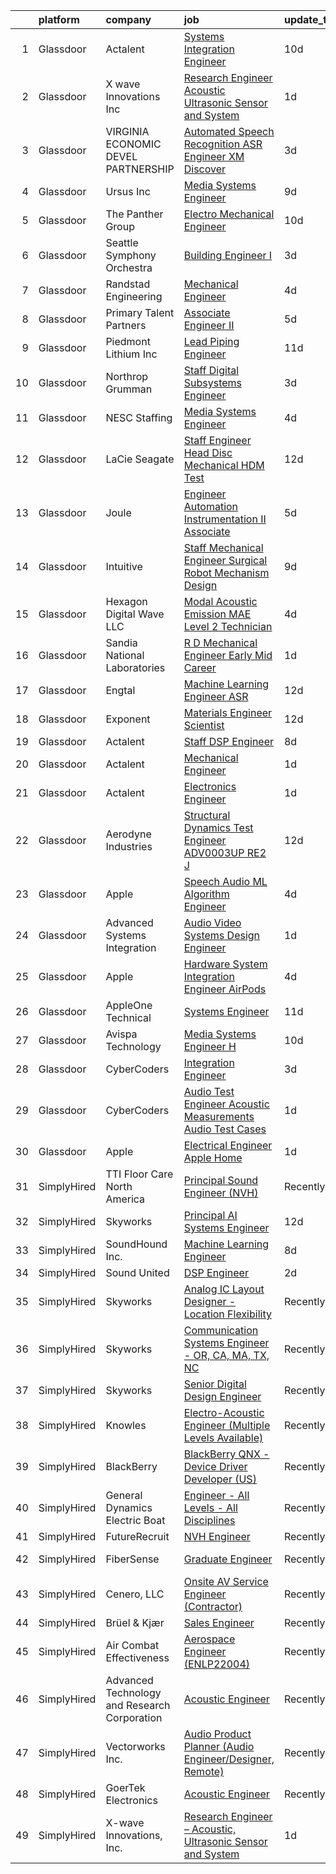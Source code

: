 

|    | platform    | company                                      | job                                                                                                                                                                                                                                                                                                                                                                                                                                                                                                                                                                                                                                                                                                                                                                                                                                                                                                                                                                                                                                                                                                                                                                                                                                                                                                                                                                                                                                  | update_time   | location            |
|---:|:------------|:---------------------------------------------|:-------------------------------------------------------------------------------------------------------------------------------------------------------------------------------------------------------------------------------------------------------------------------------------------------------------------------------------------------------------------------------------------------------------------------------------------------------------------------------------------------------------------------------------------------------------------------------------------------------------------------------------------------------------------------------------------------------------------------------------------------------------------------------------------------------------------------------------------------------------------------------------------------------------------------------------------------------------------------------------------------------------------------------------------------------------------------------------------------------------------------------------------------------------------------------------------------------------------------------------------------------------------------------------------------------------------------------------------------------------------------------------------------------------------------------------|:--------------|:--------------------|
|  1 | Glassdoor   | Actalent                                     | [Systems Integration Engineer](https://www.glassdoor.com/partner/jobListing.htm?pos=127&ao=1110586&s=58&guid=000001822eff08d590ea769204653624&src=GD_JOB_AD&t=SR&vt=w&ea=1&cs=1_19d5d04b&cb=1658645842554&jobListingId=1008003610146&cpc=8795CF9063CD573D&jrtk=3-0-1g8nfu27ri7nj801-1g8nfu28ajijf800-6dc5c054b9953c6f--6NYlbfkN0ChYVx_I3yfZ_JDY3EFoivtqvi_stwnZ_kRt8Dowt_l_d1ydueao4NE-oUleRJ4yhiedu_-KVXKDp2PWDLjpBHDcofh-5UyS4DerdbmNkdCzfTQtNmta387aN2nwsyJGutWAAtpW4VLAXlvZ14fWBMRLVrUolEwt8fU4fDSvG4mmWf93Pf0VZMkIZkV-HGTZaEIoicdhjwYN3McZ69oekyPfopNZMAO3_7LBHjPblujjJVEFByb48ul50sj6ez7cX556AaT6XHXM5WmliPBcQdAAQk64uQnvoPyVP8SupLW6sRDeugFFPYZlCcqTSZt5neN6J2hKj1wq0mjr0ozTvbgdfVAq54AS2Xi7sGG8z1V6tVSisQOepr6xpyKRXwRQs84QTNBSzOT_pOMREKyrCo_SKIJr6qca94-vXG2Wb6wBHOZzK8EAw282dAH55Lzeza7VMMkKm7lwKUhu2x7RDWSn6KoVXcH5wMp7EzTOeiByYod9R9ff_x7lFiOfGr4OjeqkZBjXaQmqUzgw4lkrjJ0xWuEeshrjFIqsxa_2-Q_exYq_8TewAmpzxJ7XX4CA2vuMGSzQ-297dgh5o6bYGk-8bwKrzRBSjJD8zhlk-cO8vAZ6K9I3CDt-QMeBoGzemFfcNTSLF6lUu1vGckmQXN1GSdrDGLuuYziayb_4xhDMcPNJs_0DGMZyFnC4t-oX6uG5rek5hk77-O0o6M1ZUHojKV0R_RdM7Ra0ACVMuzfMPNEDGtgF8V5hh1L7Fyj2UzpK0cOHKQwva4CnZbn75063uOw916rK3ZUHnKMVpEXzvfnJ4QiDZg3aWg5gYAh9leodrQ8UqCMoOWrNQ7RW4jXzUWrYzKO6LwhbQrR0mNMxuIsPRDpeJiyM9Axu7zPpOJ7UgmSjG2DVFIvNNA-cLwhe7w0k20OwGN9x6WkYGoa1whZ9reb3hvDGF3fwnHdMllvlh8XwhgSV8eNcHuXf3520Jfb1u4wDpg%3D)                                                                | 10d           | De Leon Springs, FL |
|  2 | Glassdoor   | X wave Innovations  Inc                      | [Research Engineer   Acoustic  Ultrasonic Sensor and System](https://www.glassdoor.com/partner/jobListing.htm?pos=102&ao=1110586&s=58&guid=000001822eff08d590ea769204653624&src=GD_JOB_AD&t=SR&vt=w&ea=1&cs=1_555d883e&cb=1658645842549&jobListingId=1008023007042&cpc=6BF42D0955AE9A34&jrtk=3-0-1g8nfu27ri7nj801-1g8nfu28ajijf800-b068819ec5f1cad6--6NYlbfkN0BHIfC1zsKGIu0R3teaIu8liT7fbRNLaQeDQfcPJweUK9FtGyWMTNeDd1zEHevLDgmM9c9hqUONlpUtFbzT3ZiffslUtdCCpni17USCT42k68T0TmuBcqqW_ER1NZ_FGkun9mKgyGM3HFgbFvRNtkEy-PMpUdrKQ3ogIZinEeQF0987CSResEQ2Dnmf8J09L8YpZDYpYzoD6xOLCysrJLRzU_jcU5p2fPvyZHiI8QJZIVk_q4Ej__lBd0YvMJ9TyRAzQFfyuwOwMg8ELRsuQ47bgisUEvihm7wtfJ76H5JoeSlYdygGD4UF7okI_6X5R-w9DttFC5GGRAbsxW_ty5zkcE30L1KpnOyXJJ2A2jdi9qXKBNmBAda6giYGpRqZv2xWcq0tSj6YHIhyqH2qit5cAALsUUR9muCvgKD59Pjg_iCnuDBVS2pyPaRXky_cVoTSUSEqnklTdbRxl9qOOUTfsgvh05u1Mka4MZBaKM6lSuAF_sTUxH6kaOPYLHzu4Uk%3D)                                                                                                                                                                                                                                                                                                                                                                                                                                                                                                                                  | 1d            | Gaithersburg, MD    |
|  3 | Glassdoor   | VIRGINIA ECONOMIC DEVEL PARTNERSHIP          | [Automated Speech Recognition  ASR  Engineer   XM Discover](https://www.glassdoor.com/partner/jobListing.htm?pos=112&ao=1110586&s=58&guid=000001822eff08d590ea769204653624&src=GD_JOB_AD&t=SR&vt=w&cs=1_24468b6c&cb=1658645842551&jobListingId=1008017794785&cpc=C5F9C09AE97B3D2F&jrtk=3-0-1g8nfu27ri7nj801-1g8nfu28ajijf800-56258d62f9939446--6NYlbfkN0D0ff9e8Lfwlpl5zGbQmpn59AL71QmFd7VKOAnfyjZzp5sdngV8WPgYe0dov1m7Y2m6Aoxl7LtRgLad6FDl-hpCLulR7Gn4lJsUbWiWsb1TeDai-BMOSOxyu9m9dov5RrykHZR63CBGOdelto21wyZ6ej6kcNq_LUyGWLZq4iPhsBbCaT_IMVwkRNDKsMaza5aP5429Gs_HJYUZKZc6I0scG2yXceHXpCh3pRxKkjflS9oJqYKPRKcBY4OHSiqssEKpgrzTytoz28OILtrYycnkyB6YAuco8j-A2S2Qc1LREyZW3n2BsCr03Y7t7enwYWDngfeG9Q9-MmK76xjdh7qLIiXIoepAxdyjTB2wrjISlzyIFnO16xmY3IthvwZ1jqZrHkMS-gnRRgCVtR279RopEQi0Ho2k2oexmHFIQRKImfRr2wPNx03L62UUkm90rSK2Arlf5NiOGaAZdu12wT1qoMZhTRLEfSA%3D)                                                                                                                                                                                                                                                                                                                                                                                                                                                                                                                                                                        | 3d            | Reston, VA          |
|  4 | Glassdoor   | Ursus  Inc                                   | [Media Systems Engineer](https://www.glassdoor.com/partner/jobListing.htm?pos=111&ao=1110586&s=58&guid=000001822eff08d590ea769204653624&src=GD_JOB_AD&t=SR&vt=w&ea=1&cs=1_950d2ac6&cb=1658645842551&jobListingId=1008005399357&cpc=C63BD00756FD6F58&jrtk=3-0-1g8nfu27ri7nj801-1g8nfu28ajijf800-469d476bb688d871--6NYlbfkN0CT8vBT9H5mqECx2dfLV_FONLPDKpIRssxVwtj05Tmm4rA5I0VNOPdM1oYsK66ov5qK-W12bR39nuZdautxRzyQ-tGf7a9N_KMuh0rx3YgYPPY5iTDyRKJMbPf_7pbIvKAn50V0YNTgg89r0csQO1NGsAjxMMQGKMNR-W3G9CGqhLOp03UscYEcVuQ3dURH2dWW0Fu37qYkxgaoqQshM2G7t3T5MMRhQpiRUgd_d9SBcRXsrUb9NsXlvhUC9y4DoLCNi8J7oBgqiaGO398xM9mwFOZueDy4jYoIaXt7Y9eSkCQ3k11QKc-P-rmtsG5YnHHOHhSUnLb2sqpnTUDDvtRc-aMmDkPO6xyQsBVSWZRUZE-N4p5A9M--zLgmSLRLsOBfFeBYO8xkdeQfLxVFV6PioOQucK4e57CV2LR0Bx8c5ddQJmQEmzY0Bv3yUkx-RmLiaxwgD7-GHF7XMloycJ1QAdnkJ4YYa4iyhK25s_w7ZUthh0stnvlsh4Xnj1h7F2Ysbmr9Gzd-QJMMxiLkmX0X1WJBumzfohWlRcAZAUVdRtw1sgHQCl2LE6hl9wFpYrUp1R1zoyo9s5tOwvl-wlamtO3Mhf9Qb7wcLXncGCLewvuAlZgLj-wYYr3Xf6QDas9bHDrBcSdfrgf5XL_oQOzB7iPqRaR4nrlCVyjQ4uLY8XMF5Btb08943r4eaw5se2Fp5ZTJjzgxlBRohRDj-OTy-7C0Id80mrB2KpTy8KiWmtLcqxpb3s8gMUsufAX6dUlGxOyFiAxCXjMZh_hroPbAiHB6jiwFn9-eurXuv0MKCf1a9r1fGMaBELSnvR8Wu62zd-6Dcj_iFZzoIQKBSIEx4t-IICHPK96riBbSQtZm1xM_wAhRsr1TkYPjEmmLIcsFzVvPkjCuUyA9f4aanrlTzv_c7b_Gke1nhJenzsWOV7rCgKh7p0mmXsVSeCDWbd4T93ONOlqYFjIS5jcZcqTAU7MdbE3uEQa4pa8vLEc3D8r09CSXA_9txqr4VwKpUI8%3D)                                      | 9d            | San Francisco, CA   |
|  5 | Glassdoor   | The Panther Group                            | [Electro Mechanical Engineer](https://www.glassdoor.com/partner/jobListing.htm?pos=120&ao=1110586&s=58&guid=000001822eff08d590ea769204653624&src=GD_JOB_AD&t=SR&vt=w&ea=1&cs=1_056ab317&cb=1658645842553&jobListingId=1008002917089&cpc=32EE424DE2B657EB&jrtk=3-0-1g8nfu27ri7nj801-1g8nfu28ajijf800-a955d16cff31ffd3--6NYlbfkN0CNPMheye81CzYnvunZY7yovNfSZKsgaMjzK-BTgXufI2fDZqb14OtID8EITmQy8dMLAgwlopokQOIPrB0TEOySzrRRwcpUcOxzWFhLIy7r-JAL8rWW2b2ZkVhm7h48yTMjNtVJfPhNI8bZ4Rpc3CNl9aWPzctMvoKRdxztlERsHefcJTkGC2U83jEkIds4X9pP1HWXaFoo4EPMVLWuJ_4XO3yzR76wa4mijIlF3L1WK31x2ZlIBqJNvWYyD60rNqoRLRI5_bi0FIV00vGJcGiD5FS6Uf1ikxiWENJYOb5Dg011vMbu5C5nk7XH0V50HvLLu0ersycnkQ4SQRjnOng4RfYs9irhrz4cOg_895zflmXT13Cqt7hWyHi6GxnDFgFQMLvkyKo8VKWhh2m_MkVvapTJgKKfJn6zQ6gEFj9QKIns-zx7ZRQ6KZQqPgW5f3FxKVxW0Nbpndku_-02Zusa3iydgSTFr-UXGdALO8QwNPpSGZzxktY1a55Dp9SPUKyLcxypW-uzmYXge-RUdbWB)                                                                                                                                                                                                                                                                                                                                                                                                                                                                                                                                               | 10d           | Westford, MA        |
|  6 | Glassdoor   | Seattle Symphony Orchestra                   | [Building Engineer I](https://www.glassdoor.com/partner/jobListing.htm?pos=104&ao=1110586&s=58&guid=000001822eff08d590ea769204653624&src=GD_JOB_AD&t=SR&vt=w&ea=1&cs=1_e939dfb8&cb=1658645842550&jobListingId=1008017770166&cpc=87034903B3AB482B&jrtk=3-0-1g8nfu27ri7nj801-1g8nfu28ajijf800-dd9746400180b1f2--6NYlbfkN0AdHWfR3D8b8Eonp31kG4JxtsTQErMCr1mjBfTXxBp8Nbji8Loe1PwAk77ggdqCHAeAY-_LkGFiWz-EXb-gHgLP0rol6CnsYs_iSTwxLuVL5wpCHJzuAIcyyPKKPjVD8Cbd15OInHyhxkQXrUxc7nPaGV6a8Getz1GSPF_EVKTvl01rPre1QcpsypT5oLKobUxtgZzAtWsHyzjL1KqqITu9VXGsX_QG0puYLsFOfXNnWtq_X46meq-vsd-s2JyDR789OQOMNiyJ1vLWvzf_4g1UfVk2aLQ14zUJ1kWguqsAPAOvdGNbjD_1yJLfkh62wDMJGZKO0O9-W46ASj64OOIkfvkcuoQOBPZcAGUxmmuSrzyHKsI12ku5oMGs_kdBSqohmMutBDx7MX_EIY9hOjt0tbHAybtX45c3kyYXfR2boRwmNRaRgJOrXzs9eL4gvLd7LpFlAO_1FAmVvQFVc4Utl3WuQg-3Wld9WR0y8ZPxfRjDr6AFbwkI3B0i4UzuzJqpJ9SnhEc2hA%3D%3D)                                                                                                                                                                                                                                                                                                                                                                                                                                                                                                                                                           | 3d            | Seattle, WA         |
|  7 | Glassdoor   | Randstad Engineering                         | [Mechanical Engineer](https://www.glassdoor.com/partner/jobListing.htm?pos=119&ao=1110586&s=58&guid=000001822eff08d590ea769204653624&src=GD_JOB_AD&t=SR&vt=w&ea=1&cs=1_e5de638c&cb=1658645842553&jobListingId=1008014630480&cpc=F4EED0218A761C36&jrtk=3-0-1g8nfu27ri7nj801-1g8nfu28ajijf800-28b851bdf87c535b--6NYlbfkN0BDx217eft1lC7uqItkaModCFPNh_e0lnHdKkvEJecXwu4gIqA7CFTnvSYR8MShG5aIZm8JF8sUvns0SK3lM58sRqmSkfk2LUUNW-iATOsqFIyiYoslLpz_Dw_aMMBjU-Nq1aGWPz10gBB6JwlZB2rsJCPTPbP1Z76ZeWEnjTJ8hsRUyuBUnVEGatNzmgkywgqGWElm2yDT9he4xe1MY2WJYAxG3TqrgqynbPTchqOEA3NN5U9x4_gsjfHteXiWQ6npGJO-AE94uMu9sTRFwSTNVWRIXyTz3FeuMekVO9Nux1JbkC3zFYYIL-Owj-kT6lGBZNIA73goHN2zH5KGkiWaasJ_mh8p8vpoYOuVr8vvEwMO4MjugJjCPuYuKeLxqoNCXP8LcbMJrw-sC5rWd9lMc2jBKb-EoC7jkVrJPUei2XLeo0DkOjR3LKQa4jZe5sg2XzXcNQVeE99OqgRs2aDRPDFGvdtKIz0aYRatGdMalcfQUZwsUDNrjd4vQjoEfK4odi8HOXPZP_GSRtKoes7cRYjeKtByW4lyZdCWuYdsPSBJY2hMTu-55IqA0oSUHU74knvdIC1zuSSYxi_uwA8NLyMHOzG-HmlNDX6oDfbE_xP-mw7JtEpV0F4TYZ2uvxVGmEvrgtDuUw%3D%3D)                                                                                                                                                                                                                                                                                                                                                                                                                           | 4d            | Framingham, MA      |
|  8 | Glassdoor   | Primary Talent Partners                      | [Associate Engineer II](https://www.glassdoor.com/partner/jobListing.htm?pos=126&ao=1110586&s=58&guid=000001822eff08d590ea769204653624&src=GD_JOB_AD&t=SR&vt=w&ea=1&cs=1_98489224&cb=1658645842553&jobListingId=1008012087188&cpc=F41FEAB56D215062&jrtk=3-0-1g8nfu27ri7nj801-1g8nfu28ajijf800-4ac44d2be7949c67--6NYlbfkN0DOCvLQenlXS7fh3AEEtPwhntZQnPW7UfiJ0vyM-Z38ZvlXuLrJoooXVJlodcpC3T9MHX3eVkU3zL65yX_j7zKcrqz9k3WpAAP1vkxvLKbFC_5ujU_M48mWkD14kxCnmFjwzDSLDNtNpfh86PRGWVvoLIq64OipJhYwRcwHFx3rlvsV7PsH1qTMBa-k7pNDbzjpEFIBM_OV5uarn3pWVhH_YJh-XXCVvamPe4l6HINScIZKVFaLbIFWqM4P27nvBo3ZJcVLr3gDF-D9MGBxA13Ib462T_0O8FvFLieckEL9ciyni0qVJl0D0lxO4FZgJiGr0r8uasy31LOwNoy_LaisfCd72ONyIMxHSokBy9xatG5GfHLwmqkz-ZM247jEfB_yiGbDHVl_7TqIwJs1JEi-17LiWaL-EmcHt4TaQy9Ruz6pB2C3fG_cEbR3C9v77Ra0muADWlQIloli4VX3Hp6Ryo5UnUR3KWiUKyvSYWDFmm6fwKm08eV6Mtcgrhxtht6xiK7BfYf6DA%3D%3D)                                                                                                                                                                                                                                                                                                                                                                                                                                                                                                                                                         | 5d            | West Point, PA      |
|  9 | Glassdoor   | Piedmont Lithium  Inc                        | [Lead Piping Engineer](https://www.glassdoor.com/partner/jobListing.htm?pos=101&ao=1110586&s=58&guid=000001822eff08d590ea769204653624&src=GD_JOB_AD&t=SR&vt=w&ea=1&cs=1_3118784a&cb=1658645842549&jobListingId=1008001468800&cpc=9507B69CE123BFBE&jrtk=3-0-1g8nfu27ri7nj801-1g8nfu28ajijf800-a0b7ebbc51033dca--6NYlbfkN0D0ZqxdZg2TwcIemQ4yr89eGinLCR7bn2QHXosobzuZIJSor4ZPVBOT3B3LgUpy3_-szM6RX6oaQu1ulbbXGBBFeozfYDS9TiibrcR53XS2_UH5draXExadBLWQBRLxbUDaijUqsKygY5ElBfmdcKI60U20sdncDtfz24WXsyuqTUNsVizspID3-l2H5zGT8js9bm-Q-1aeLuOZHhpje1PTTFVdr5bSeK5avQIdhZR8JKmniXuiIx7fy9XOyohuSqYSJb-hkGisA2miHHfUh6Wc5YL7bcweYvyumFcRfZcsdP7381kdiTCTQB1iTlNpO2MT-V4yDNWcMO3ThfyNQUWX5g05xaXO-YICBEUwF2DGM76-JfnXp4Dk6iWaY1DkAAeRMAv34K3lxP8kTvEsu-EecxFIFUt0lgWmzbyOtLDkIkuEMFQqVPYSMDYOtkmCM8c1OIleECD6vHzmUkYyTjs9KGMKAYEJkTdcbXKeC8THAeAykijebRf8Fzx3w2I3lVk%3D)                                                                                                                                                                                                                                                                                                                                                                                                                                                                                                                                                                        | 11d           | Charlotte, NC       |
| 10 | Glassdoor   | Northrop Grumman                             | [Staff Digital Subsystems Engineer](https://www.glassdoor.com/partner/jobListing.htm?pos=107&ao=1110586&s=58&guid=000001822eff08d590ea769204653624&src=GD_JOB_AD&t=SR&vt=w&cs=1_e274fd92&cb=1658645842550&jobListingId=1008017330750&cpc=45DC3EB807283E85&jrtk=3-0-1g8nfu27ri7nj801-1g8nfu28ajijf800-a9cc2013cc7ed86d--6NYlbfkN0DPf8Tf_oakpB62WadId2dzQiWExtALTi0lpCM--zHBL1trAzPQuAwgyDf_-NiZch1nc5-5MUWiLOf8m-1w07t9YwjVAUX6PvzzGnpzeIEVNzZgJIJr7xcvaO1VkVAUiaNktPleVPHqgUVYSMaG9SfBJGvcSryBfyG1pFv4bfpCXbDsP0IZiJ-G77H-j7-mzabx9ZqZ77WHQINozMotjSXDNlXgS_CvjKvzpy5ySx26VK7rlDSIjxispNHjnCnWFUlDMdhZFaF9Km7-n4gsnsdHy5nqRbdP5ipopMRL_iIMv2oo2KKlFduq_fQ7YEC6-QVKrFDniuqJ9UFQoze29atNGTtF7Z_Z0QkuDS084iUx24uxWHU8kpJjafjWVWEnBtoDaPfV5xGMKVLAp6lF-Q1KgpSzHKr8MnhCfaS7_lT8waazs6FQkd0kwYcthE5Wq5MmqKAxGjZKzIEMH_vURENAzO4rbXK49VcSJjSg8XRYlRJTXg3jn8cf3hmpTmhS37wIYIbdD3B2fmUZ0IHXi5wVY9AIZDRfLdIYPA0Uq-0KYuaH-bQIMaPZpgq81QcWzJkNk2kqZis9vuJ-0Bw4x76Kk3hJufl4azPalCKs44QB4Je3yPOzmCmWp8XGxOc94-fvkJx3Mu5bsaKRqLEVCsrZLDeLE8_uBc5mULaKyiyFyPB0x5Cffq0dnhNwt2Wm1SdwV2BBf6V8ldW7FQHZPawNWFQTtTbYRmg7ziN3asuLCSKWWMeknlS6JdcRa0UbDMEcnLNo4URAqu8x4PzzcFeFGJMDLGNrGRUhVY_ZoQl204Dwkt3BF17yUSWB-wMMgqvIiMkV3AG7D4Jhwbggtk09)                                                                                                                                                                                                              | 3d            | Linthicum, MD       |
| 11 | Glassdoor   | NESC Staffing                                | [Media Systems Engineer](https://www.glassdoor.com/partner/jobListing.htm?pos=118&ao=1110586&s=58&guid=000001822eff08d590ea769204653624&src=GD_JOB_AD&t=SR&vt=w&ea=1&cs=1_65652d42&cb=1658645842552&jobListingId=1008014831479&cpc=FD1C1DA32C38CFA7&jrtk=3-0-1g8nfu27ri7nj801-1g8nfu28ajijf800-17b846956c01159b--6NYlbfkN0CZaM3qCFOpL_Lemb3iVULeNtfhWBcbvvoDwAxh7TM4kSMvzkrej1P0tLgb1VjA5MLyJ8b6-POHDSlq-Eh7LvuTkCh5oWxZhnR21jiYmCCLTIvFECBGYfMVKGpyBC3F8t2Job65sRRxb_uISlTIF-cEtAfgeoSLYWxaVnUpjREWRLTxicKn9c2waNbg_ajcgDiKlL4zf0LwnUgqDHX9dkVvEYBajH4YuRdJRDDTbeH7zLywuDV3GplYOrmd6wF32DfqgMNaIs46jUA9sVL7x8Yoo0g7pvLuduEAzAmaw6N6rFkkkI-SZKXzU-Fzkbi_vMWZ7CazpsKpXmnDW9v4KRHp_Zbie_zmerEvUiP-uUzbDgaD46X90XHsRm47yEgu5CiFm7JSV6yJuPlrgLOisn5ouwNgNdkm3JM-paNRC7tDxeFlUET5dK0cwcjRNjK_HUJ8Rg8xJ3Nkx_MUL3k1lZvku_A3YmmoBdVtWr6EjVkFTHwmLOJ9n6721OA48NyS91yhJASssfcbNw%3D%3D)                                                                                                                                                                                                                                                                                                                                                                                                                                                                                                                                                        | 4d            | Sunnyvale, CA       |
| 12 | Glassdoor   | LaCie Seagate                                | [Staff Engineer   Head Disc Mechanical  HDM  Test](https://www.glassdoor.com/partner/jobListing.htm?pos=128&ao=1110586&s=58&guid=000001822eff08d590ea769204653624&src=GD_JOB_AD&t=SR&vt=w&cs=1_eff8001f&cb=1658645842553&jobListingId=1007996846337&cpc=334ABAF5D42DC775&jrtk=3-0-1g8nfu27ri7nj801-1g8nfu28ajijf800-e401e21dc224c725--6NYlbfkN0BVweAbpb_qTG7kONbvOXWOFpMik4mIBI_owmbH0tVOH8GIYTflTy_o4IUi18-ZUUxWo4qQg8ARTFkxlW9o8Ps56N80tMiKMa4jSpslEv3iuk7AV_NXC3Bu_pDptnAaL6Ltt4XMux9dazGaX-IUDbTPK4kewv61tYleM17jCHl98d_piXt087OHwjdRk2J1K0aNEa4g5IKRN651r7M0ql3bfCkEp4p24WEPLysg9em0KkrAStYRg__nsPDEMX_QxHHprdjmRK_fgXwcRZlCaOXIPFb8ARNwxA9uy1me8AEQyfAHGV0S_bfNC4bMuAhRcOxs5SrVYrCU_pLb3Iy6yMu0zDPpuPohJ1CKKsfUw_SzlKqdL4e5TaY70_pWiq5NdljDLRCiRInGXfDMJMi_EPjy3pR7OjVcckybjXoTnoT7eaScjkgcU-MGnhnhymzwoCu0ay_XQU_E5DNq4ypKV7rBlhrEat1PoxcmFmFjNqaVRD0XrR3recpDTD2EoQHE-4ppnciOHsMfkV2XtbdWWWG5uSM1w5BMK1tOwUzjtQ3rvoLWBuF3c1HV3htCxDHg2Yi6RqAgp8XKx9wZiCwIB-utmz59o-xaJTv_2vFuMx02i3zw6sDwld6H3RprFGVO-s9E8LN90eqS8stC1TQRDwW4RO0uRLjiECrYxgawGYqqugOuSYFMEDTonxdpCSUa5lqi7uEeOApIi1C6T1fUDlYrP9NmA_fvH9OspVxJ49L4Z1iO03cYqT85UkBOwjNqj6SosTtExZWL-Pe6wAHCttK7k6HT3Bdc4s4hHjmv407unw%3D%3D)                                                                                                                                                                                                                                   | 12d           | China, ME           |
| 13 | Glassdoor   | Joule                                        | [Engineer   Automation Instrumentation   II  Associate ](https://www.glassdoor.com/partner/jobListing.htm?pos=114&ao=1110586&s=58&guid=000001822eff08d590ea769204653624&src=GD_JOB_AD&t=SR&vt=w&cs=1_7e47889d&cb=1658645842551&jobListingId=1008012371954&cpc=07D58528F3898F33&jrtk=3-0-1g8nfu27ri7nj801-1g8nfu28ajijf800-ee78424998c6d671--6NYlbfkN0AXtvPDqDev6liskt-h_3vAUEMM26GmMOlWYCAn-kvNiXTWhOpXUsJAzHKzhdDJA6zHqXVxuB8wfSBkVIxqhEgnvXRKaQQ4fowc9Xs-8TmnBfGj8huXGnDxAkHh9H7OSQRS41py27xbtg6yGS1_RRkKfQI3270QD9EQP5OygTBnGFYCBZqTxbUVAD-wRAN6bI0CnvFHeAVxrh5VdapD5R7Csktl3cYYRuT3EboMSDRJOV_5u1kEN0bIFelFew6fthg6oSVO3OmpVlRtqoFCnTgmfIMl4z7b2juAzbgpc4UsRgaxBYzk28otLb8zLXWdPB72H0lUh2N-xeUDLoWlZiVUFXAKvj4Cpe2SmncWcxLndBfPPcBipth6SuRc3T54HFtEFN8d02cfepAILOirTvmmZ7_yYpSrcGKQ8GFYEgstiAHRL28vKUz9BViQkox02aldAU5GAckAUs-2UndRzlMYxf7WYUitevUxeyrGuRYxPE-FASUXSG4x0Re8kz3Nkd6bp0POoq5ElMEhM5LTrTGpuNve-2Y-ExPJVJkHkfS65tTaVRHRb76FFtggOxS9FryXeWNSoS0zugXODZToFWHXoV9Gms0cWF5lQi0A8gyKhmLKcU_yn3IA)                                                                                                                                                                                                                                                                                                                                                                                                                         | 5d            | West Point, PA      |
| 14 | Glassdoor   | Intuitive                                    | [Staff Mechanical Engineer   Surgical Robot Mechanism Design](https://www.glassdoor.com/partner/jobListing.htm?pos=108&ao=1110586&s=58&guid=000001822eff08d590ea769204653624&src=GD_JOB_AD&t=SR&vt=w&cs=1_8271809d&cb=1658645842550&jobListingId=1008004896462&cpc=AF1E4A3695F490BE&jrtk=3-0-1g8nfu27ri7nj801-1g8nfu28ajijf800-41a99cf9301d8b27--6NYlbfkN0CVLFxT82VtNfmvsP972c4UTK5cNMgB9zFKAkCpYhwDBfJSwXGaL5yqnr-uZXbRyMcm4BL0AxaLhrfLPL_JsWm-AnJDOH7eBLWYqC5K2KIBMdY_viBRzylTr1qEDbPehzlACYMPHLEBkEnQGvrI42TdQPDsF7Iqk7X--j-MSLu7p2sm-929qSiLeF5wPEHubdIHgMRAlYLIjvzQsXTGE6-Jmbv3iMRkvt5RkBRF4Mo4jSKmm-dCevSMo8x8Vs3JYcdoIYBcsftm6BmdRv6Wx-TfgwUsAzVSRD3Mpz1hNm9VwoP75qIlhdVb5e6exdDFWC8D_C2dTzMX84y0GlH_IQYHRrktrWJxKAGmD9A48A_tkNwFkmQz7JHlTI8pWR9LnJmtmH7z8pttScI1jG3gc_jwffO6Ty2219R_-tOStlxG1ScAO9wwjmqpXfQNImKr0l0wlYLCIQqd4ujTnjMPk1F-lEcIRjl2k3LDZJZ-2VEsgvj73mF4qLSyczfk_TAMMPHzV2v9fTU8tcqdxNTFR9uKMWrvFuI1Wo0uvklAtcbU2x9qXFbk-YDLp1CflwtUkSboq3RTFnKDioFbsVL45thmmddccFc3uLMMM60fpy7Y-OczKRFvIiyTLYvDCu4HxGkf924GyUAjJ3VT8KqXiUtCi73BDL4FBSqgPxZo7-CEGj7dJz_aP-yJCDHu2izVHPaMq_UgQyQY72C2cGwaRUBrLHQOQ06fAr3EoYH_hawtxrnFrr-4kTPGPuHr52_YoqzBbeeGACjXbPBlw476gaJ4GsVCDWHXHxuWEkeSIzfVuEE5q7C1n8AUHUfodt_Mm2XGOat6tt-9HpatWSCgrTZL1cgFhMjfJ4vEUj67ZSdbKLOvAFUvCYFhSsoQqkzR9moaigCpVZ6cowW06j_Ccumv7GkpS3ivdvVTTVWA6_OkA45XS_tKiD52irq0f22TAqRQZNRcOmwsG_PRT_qQO3GaOQaYtIxI0CJGXxkXiDE_tnhWJCow9BDa4dizSFUmFRY%3D)      | 9d            | Sunnyvale, CA       |
| 15 | Glassdoor   | Hexagon Digital Wave LLC                     | [Modal Acoustic Emission  MAE  Level 2 Technician](https://www.glassdoor.com/partner/jobListing.htm?pos=106&ao=1110586&s=58&guid=000001822eff08d590ea769204653624&src=GD_JOB_AD&t=SR&vt=w&ea=1&cs=1_8f1f5d6c&cb=1658645842550&jobListingId=1008014626991&cpc=5E31031E1AFF45A7&jrtk=3-0-1g8nfu27ri7nj801-1g8nfu28ajijf800-73164d5704ffe1cb--6NYlbfkN0B_wkbVjgF1hB2Tnb2U-VUN_H1xKeJoO46EGKg0QoxHYmZbCJRLwe2_Tz5rNTkyva3bzHqfYHl51V1GB_BhBVEhrvW2Jwu5VkCSoebC34xX3hxylHiqGZyfrS4DYMnF8nzMTYGc-KmLw7yzPPQRIsuDrfWz7p81kwb5dEJW8EnCXRGj5w-BsHvVETCfV6wdJlwJt3mylHO1bWA42DvMMTb8ktBwmmx-fbYNR-SFNdxvl5Sb2ADZFGoJSm5Kr0GLxhumj5IYudTJkp2iPjAtwEBbAhFitFE5nPuApxypCu4M528aRT5A-VSzrRsAUtpZDK9uSMJ_grGVCu7X30B6bSfpwYIr7N4W5fxyHGPhbpQTnWLeLZNgXNN40K1RNGeUrl1hIpSHe4XDZfPLXDDKgB71voVgp6NC7jtX_hjfGqJ-5ae6f1thOXrdgLa7lVcNpNWhIt3qWI34dE-7QHmB8l-0Rt3-v47TITu9FUETg3gt1IecMgHjQN0YxqQgrPII4iFXdXNGZd_QB0A6zuZMDWA8P3MQKwjrjh7Qll6da55nng%3D%3D)                                                                                                                                                                                                                                                                                                                                                                                                                                                                                              | 4d            | Centennial, CO      |
| 16 | Glassdoor   | Sandia National Laboratories                 | [R D Mechanical Engineer  Early Mid Career ](https://www.glassdoor.com/partner/jobListing.htm?pos=129&ao=1136043&s=58&guid=000001822eff08d590ea769204653624&src=GD_JOB_AD&t=SR&vt=w&cs=1_f273c982&cb=1658645842554&jobListingId=1008023403488&jrtk=3-0-1g8nfu27ri7nj801-1g8nfu28ajijf800-70aba30bf1e26928-)                                                                                                                                                                                                                                                                                                                                                                                                                                                                                                                                                                                                                                                                                                                                                                                                                                                                                                                                                                                                                                                                                                                          | 1d            | Albuquerque, NM     |
| 17 | Glassdoor   | Engtal                                       | [Machine Learning Engineer  ASR ](https://www.glassdoor.com/partner/jobListing.htm?pos=117&ao=1110586&s=58&guid=000001822eff08d590ea769204653624&src=GD_JOB_AD&t=SR&vt=w&ea=1&cs=1_11e992a7&cb=1658645842552&jobListingId=1007997755452&cpc=2CAED5C921A5F994&jrtk=3-0-1g8nfu27ri7nj801-1g8nfu28ajijf800-57c54c87bb7028a4--6NYlbfkN0B7Z8t6fEMDh_BTkcJVPNJicKvZQEBTy5HSwyHa20ewqmyfWNXjNsfvmtdqiCQm-EwkGVhWC41tiaOwT4RJOvFaYLrX-A9mBxUONdVTB_Ej1QsSiwNN0O5IOk9T5wRqEiv7VuoY3SrlmO56p9giBbb46N8MiM-T9iL_-j5hpUSJaWwarBZeVvyE6bPuUp_PSh5VSvCxwqxnf2HU5Gq_ri1VJXsSHDvOICWl5-wQKMnjyqxPsId-I3peLgIsPFFGt0jh3c2tQl5TrF3fGae63Li8CQHlSa12I-bAXXv4UmZwiVxutSzZ-CR0pw8RvIoxj8h8VN46NmrI-oKavQJxUhX5RYnh9U24bURNFxpq_CjOkT6FPkgiezTLoOtR8ITzOUcSSoDihNgqccB5LIm-hPhXjIbT7K5BmYyfbrkaFJEFenq9QNt64vPvgNz1rbcQHIpKzPfzPBX2q8GHTeWEbA3vz71RVXdXzYpZFylReKw5a1tEXaXiodbh0Zqq5iESWuYFAzKqsAy2zg%3D%3D)                                                                                                                                                                                                                                                                                                                                                                                                                                                                                                                                               | 12d           | Remote              |
| 18 | Glassdoor   | Exponent                                     | [Materials Engineer Scientist](https://www.glassdoor.com/partner/jobListing.htm?pos=130&ao=1136043&s=58&guid=000001822eff08d590ea769204653624&src=GD_JOB_AD&t=SR&vt=w&cs=1_69bd6c07&cb=1658645842554&jobListingId=1007997793659&jrtk=3-0-1g8nfu27ri7nj801-1g8nfu28ajijf800-8e7e53509c7f23a8-)                                                                                                                                                                                                                                                                                                                                                                                                                                                                                                                                                                                                                                                                                                                                                                                                                                                                                                                                                                                                                                                                                                                                        | 12d           | Menlo Park, CA      |
| 19 | Glassdoor   | Actalent                                     | [Staff DSP Engineer](https://www.glassdoor.com/partner/jobListing.htm?pos=124&ao=1110586&s=58&guid=000001822eff08d590ea769204653624&src=GD_JOB_AD&t=SR&vt=w&ea=1&cs=1_5ba2c5b8&cb=1658645842553&jobListingId=1008009131774&cpc=32EE424DE2B657EB&jrtk=3-0-1g8nfu27ri7nj801-1g8nfu28ajijf800-c98de65ecc6b0d17--6NYlbfkN0ChYVx_I3yfZ_JDY3EFoivtqvi_stwnZ_kRt8Dowt_l_d1ydueao4NE-oUleRJ4yhhUWbqVwwm0i8ptCg9rme-2_1UrCxFsbhgSinNloShU205MwNd3RmZjVjijeq_uvK8tVYmoh0eS9Dxg3Y15h3DNR4e2hnVZhoFIiF7q5EyqZftJbtPdCiVNqAAqrG9y8EDyXMVOnRphVkHM_SSDLf_LxIJejV7Vl3-c7nUlWFgTDDIqVrr9d6gcyK5eodSvvgkTpNhPM0Sxt9HxkboIg8PAzHYFyfAB7my2Rtw9HPsBRPsd8Y6-qmHidd4u9BDew6AxoxUUPs_YZqNizXKl8ZjR1Xaz854ADdUZ4UsoATldi8uZouFxK29PVA1VtVlemPX_ZGXPDD5SUah15ciXSMetJZjEvTvYl27aZf0jTpmvhSCNOx-I0Wog7ZjkkVaBHdHwafgPFkTAnRcG2WYZtYcZYgAlNjOBiAdjlbAFe-J-hFyOsQm9gR82cUtA9rBi7ZzLYsYxECSf-Acae-ZDn7uxHFTQSQtItBDZRBnte7eJX_2dddifqnroB0y4j60tqdju_nzZMCbreTTfvpYZBLoMCxT_xtJiC-FMAsESAB-44EGzh83t4m7yf9w3JNIHPV0n4_5uQ58ypepW9nr3e5YUJs7ZRO3QDix3XQKWTNwKx4DaLC57Tlxi8Tfi9LHQY1ia2T9ZVX8rocfFISuZ9BuJ2dI1RPzpzypjgN9pXAyfWaYm680_vrvUqYXS5N8IyTtkeO0kytWJ3x5x-77C1B0u3L1BNdLEWz7sd9MrCzScHy-AitPwoaLNE6r2n-TcXUo2-X0ydMhJsT1WScWMWT5b6RY0kJzJk8A7Ql6b511XNnlWm5iUIg4UBXMYGcoccBRslW3f8Sc1I8AnDuVz8ABjNLrdMMnmAHiVzfDBNEh4-yTftFr3uWoKyplXENPYFijqHUmyg6StxceghZ2_73jWjYQ85TcudmI%3D)                                                                          | 8d            | Chester, PA         |
| 20 | Glassdoor   | Actalent                                     | [Mechanical Engineer](https://www.glassdoor.com/partner/jobListing.htm?pos=123&ao=1110586&s=58&guid=000001822eff08d590ea769204653624&src=GD_JOB_AD&t=SR&vt=w&ea=1&cs=1_0fc5d0e2&cb=1658645842553&jobListingId=1008023696579&cpc=FA84DF7EA1EC2398&jrtk=3-0-1g8nfu27ri7nj801-1g8nfu28ajijf800-94ef0fe6971be0d0--6NYlbfkN0ChYVx_I3yfZ_JDY3EFoivtqvi_stwnZ_kRt8Dowt_l_d1ydueao4NE-oUleRJ4yhjN6bhm0Wl2bID9IkaPfn533iy1DHJDl-IGBffTlTxyVPG1bqifxNXuP00fkO2SzNCHYeV_6CiXDPj4zmzOI5AvU51UOkSlamnS68oDbxwQGvgF89RJn8HG3SElzwZnNyFIuFWhAQlTy-b8gEQlHHmZiohs0KOXMfVwgPcH9d1qmY-eSjfBRuG_8qjaOMHS_aDgvqxM033pe5MUKTGyKOetthVN_VevdlIGU7YHdlqGBx6UVjmZ15OlgCY-eFdx98oxtQbHgEXMZXFKC0gK-TM8FQOV0_v2BxsXofCUj7UT9ktfXYqy5oCpNlfB10L9Iv-yFhwfTvwv3FaW14nFCdbdwExLHHw2OHD2pw9Z4e4Vp2ClXJv2Xil1gCKBAf1QKiK24pnfTo1_jeVMfIlLu1ZeaMYGVClFb28QX7Pn-MhTvFnu8B77pEUDFx58E8l7mGWNz9dPmiWDv8Mdh4j4FAOBwboE5RmITLa7lZfAJu1I56pSZ_BB5Ge8_Hqj1UVjhIdvC0Q8nW4CpeRc8t6ENT1vxPxDc57bkkLP4TKkIt5ESEAMhQgZJJSm00BpvKDx_Ilu2m8mGIDvAeDWJXcO-OZIJWy_3BuZj_PVGF49rlc2drUd495enZtuRz1fFPEFRQpgsslBpK2wVemuYPtskX5wbdJGD-GKit-BfliSEWZEJytS3qFAIKyLqdaVow9Nc1WVZ-vNBChTDRJIIpOY9H7lXaLYotmASVUyLJKCCml5T-qOgsG4CgWYy35IgJ7igUiM0D1-Lxl-18qZIBqmXNB4bOJrYaPZ0HFiPkWWWOTVOtUbZ-8gULF4rRE0glQU7YCgSFTcOXZNczfLtnicBnUl_KQfIhOBgIyzvi9QrtcGw8A-epuwpXPzC2XUsnPyyHkfjNijfpqmaFDYKJMGNm9wG8yma6AIYXk%3D)                                                                         | 1d            | Charlottesville, VA |
| 21 | Glassdoor   | Actalent                                     | [Electronics Engineer](https://www.glassdoor.com/partner/jobListing.htm?pos=121&ao=1110586&s=58&guid=000001822eff08d590ea769204653624&src=GD_JOB_AD&t=SR&vt=w&ea=1&cs=1_f120d159&cb=1658645842553&jobListingId=1008024015000&cpc=F4EED0218A761C36&jrtk=3-0-1g8nfu27ri7nj801-1g8nfu28ajijf800-0f3f1d24974d33eb--6NYlbfkN0ChYVx_I3yfZ_JDY3EFoivtqvi_stwnZ_kRt8Dowt_l_d1ydueao4NE-oUleRJ4yhjcvIPyWVSz_hscYXGbhXFd4zihRzfuF0scmWEZA9SIhkt10CJaLhol6aLvZaMVzFH_RuvWhcLEifukcWNpRcL2QfgTdMaqDbW9NGfBt38qPWf4qAfWZgjqNcl0NlVFCfIgUVDkF0CrHfClUhlS-ZiX2FtZZ_9YCU8LSDz6f6fnt8NAi787DfUWsMTsvf8USORzMWLbUUIqMIVXeahUqy8n7-c1QuYzX6lOvfIFkbMUSxpE7Q51nI4RMD3EGKb17timC6C3_KdHNsnEdEQS6cXbuhxBecKOlq4RDYH2EjC7-vtyRUfoS1QhDT_gvMPFNz2w-7UjwaW1KEAvPHIfYUpr2maSdXP7uAPVd_svgHMllLUotTLNvg1XIvSPgo0BVMpHOYaiRkZIWMfWZgXfA9OJBUXH5DPL1ZqQkd5mBvoJ4AH05i_fWBuRZm_rGIEjYv56rxRz8UcC6Z1VZsfUE37k_cg22VfVC3VZHtk90_2W5L32LxVyFFiYxm7cOmGwlQ_0HZhkVeQmPz2BrAbhbbz6aM2AoeHP47Bx10OWhj_Kpb-jNiIXrUx5yOWBqCp0Sn5784kFFnB645wlEKhaAwDwt4H_QR6kLvRTzDTqSzX350KCgizvQWY7XSoIqatqey2eAgJg1YllnBbIeuoBg7r_MtnqPyvITCUn5Emub47E1ci7g2OlLbgrLYnEA30KfNKRKVmx5-xlVLKH3pWVjhKpCTbjprGPWCtIRwdNGlRCCaXtLLTnPM52zKmce86xdwfgBsorEUxt-XIOQJz9KSJWuY85a6QN4kbJ8M_-Q67rnlhUHer7YpIPnm6sMcmTv5RILQ20OJNcGUaEgooAkEGCwBZoDJnQryB7-KMvy9ZOwJJbolrspWx6TNpaqBm2HSdnxFcc_NlaUhUsc3p-B_01CoUSa_GvIkM%3D)                                                                        | 1d            | Liverpool, NY       |
| 22 | Glassdoor   | Aerodyne Industries                          | [Structural Dynamics Test Engineer  ADV0003UP  RE2 J](https://www.glassdoor.com/partner/jobListing.htm?pos=116&ao=1110586&s=58&guid=000001822eff08d590ea769204653624&src=GD_JOB_AD&t=SR&vt=w&cs=1_ec5cf53e&cb=1658645842552&jobListingId=1007997099483&cpc=1D891ED3EFC3904E&jrtk=3-0-1g8nfu27ri7nj801-1g8nfu28ajijf800-329d151c78d24655--6NYlbfkN0D0ff9e8Lfwlpl5zGbQmpn59AL71QmFd7VKOAnfyjZzp5sdngV8WPgYe0dov1m7Y2kv2-MZTe5RxUnudQWxgqkNwiVTkK6O4Oyu6CO0Zt7yfOmh1RQRO5lyGKHgrsdcmsgws8FI1gxxMbu6Me64pykKRBo-q8n6E6chIhK57xLmldTWYUNDRK0wFpTLdKQlc-w19JYWGIGLxwHYgVgOedfOf8OxfyFnrc4PWOGkn041MOECDj3u3AihrctORecXPB2bUU04kU1Iac4Mhh2IBTDRVXBmpQTyonTzO6LgrX5AgR_CIFbJPOtx8KIMr9aX-SlOkaOseqpMjLdk4cvSj6OKzR84o8FGrnSimZFL9M1wcb20i7xN2Hi74XDHXwZBLPqtulyKdE4i78rIIg020PKhHPNnwrnhUL7ZVnK0YlffY-btvt__EkhZoPVpiGdLx7F4WSVGgSx5gpeC0XOICqcpus1jpxpHiRU%3D)                                                                                                                                                                                                                                                                                                                                                                                                                                                                                                                                                                              | 12d           | Houston, TX         |
| 23 | Glassdoor   | Apple                                        | [Speech   Audio ML Algorithm Engineer](https://www.glassdoor.com/partner/jobListing.htm?pos=115&ao=1110586&s=58&guid=000001822eff08d590ea769204653624&src=GD_JOB_AD&t=SR&vt=w&cs=1_04de9b99&cb=1658645842552&jobListingId=1008016279250&cpc=3BA4CE39D5B5DEF5&jrtk=3-0-1g8nfu27ri7nj801-1g8nfu28ajijf800-a356d04e2a4d9aa0--6NYlbfkN0BvKrLyj5gPmtZO9T8euul8TCxuuKNOtzRJOomxnwSEodTz2Bc-sPZl29JElYHfcoT0GaH8960nEyTj6Q58SC555zc8sY9hzXDyIf6YJOT-QTDiRqRPMmyWC9NENirrdRUFE1EtXrczele3zGRWEVVoAIN9AIE3jcqXbo1xpjaZcRV6CTrvk-M5Lf9VwqFjvhrHInUy223vr9gEZxcuAG2BsxoMdmE2gj-B8Wwad1XJmLxsSxjmKH8iNmFiHDQhFjUK0pUy5vuE_fwS1owzqGNFRZPoDPnZqiBKdw9tYk25g26tiTOfKJPuVw2XF91zT3IgrywfJTrHtvSZxL6vTEPf3MIknUfVQnr6G5zD3Tfrl1u2VV2AVuuqOymVk0gGPQit15hwbiSZDUTA1Qhhw7WEAu_5ZZSgJEZTEsKcbtCGmgLx36aBm9GzDCScxCXZrgLQLalcTNATItYZLYwHkOk3Vj2_NeEZ8NroqO6NVgdBlisZeseVLLMdLa5kGDj_XqoMfUneLjXJ41ePrfm4Xcm98hjigrL7vJPqVkPzMAi4uZ084-aMI54WqTJeS1e5wHTV5dklx0INlLVR4HAZOXLJNjlJzXWLRA6c-y7WejxHSFsDZ1EcqLtkA95GI0aUYqWjse3MCrnEQ4_6tqVwzvr9sbzyYRmUXcrt8BtrDiEu_CJvYMrnHZotyUVN1LjnfPL-8KkRqZCZs8pLnOdj-EP9ELZRG8niPakXrMQXd-ISHFwoF5JHplNHoC_QeWg153F_eWAV2A8gk5Oftbxnwmk8g3TQll7TQp1YeqB6wQB2SqB_a1RU_zVr6Q0meNCFAjwuofnQ5QrUHQi4crzzu21kV-vVPbgXTwKOiav5tkliVDMSvWhokXjRohk4FJefs5Ie3tihItVnQ4MAGdz2pA_qGpTymRJSFPIfV9yuGseizuz0dXt1FvhW0SqoVMnZbbUZhugqqXXiwSI_bL_4tZ_x)                                                                           | 4d            | Culver City, CA     |
| 24 | Glassdoor   | Advanced Systems Integration                 | [Audio Video Systems Design Engineer](https://www.glassdoor.com/partner/jobListing.htm?pos=103&ao=1110586&s=58&guid=000001822eff08d590ea769204653624&src=GD_JOB_AD&t=SR&vt=w&ea=1&cs=1_3da66650&cb=1658645842550&jobListingId=1008022772105&cpc=82ABD2B5CEB98952&jrtk=3-0-1g8nfu27ri7nj801-1g8nfu28ajijf800-c6c24bc6352060c7--6NYlbfkN0D4nuovUOU2dPryPr7-xanE7ZFWASvaSyNm3BqXIbrO0lueVQMKw1-JarpFxvKbXNoXQJv89xZhhFmAhhKePaGNXJ7lI8l8SznzhCTMTBk8peVeK6-TzmtSMy7eqX07L8g6TrBB-pnAodP8S1yj-GYodI2HvVQ6rb2hiB5JMfESjS_nWg7-j22GPMmJhx2KM-jHc0wY1cEPb47ClajEMWWeOYUaYgeBJE2UmveNVflxlSwn9TaOi6LjN9n5ldczmd0JL6Dmoe_N2E_Cusw2odLCJC5D96JJbPYz-RRoxuJeZlVF8LJ3gVuwqYqPbF1GQJjrX895VZHk30Jn1PFXGGB9YEUvHumXmUvdq7kPU6mwJpC54-cQXXoA7yz0gkGFESPjKLhduRwzFr8TjEN6djwvSufCPZnUNIDnv_Kh690qT0mDJX9RvoUJTEu21TUM5W3oBQ7G9ApkPYG-pY5kxKBq5cdTElj01Mrcu8ebsobss1lltQO0-TF6LLtmNTCGwHYvLB82l0W9Bg%3D%3D)                                                                                                                                                                                                                                                                                                                                                                                                                                                                                                                                           | 1d            | Scottsdale, AZ      |
| 25 | Glassdoor   | Apple                                        | [Hardware System Integration Engineer   AirPods](https://www.glassdoor.com/partner/jobListing.htm?pos=113&ao=1110586&s=58&guid=000001822eff08d590ea769204653624&src=GD_JOB_AD&t=SR&vt=w&cs=1_20c50b15&cb=1658645842551&jobListingId=1008016278459&cpc=9DC6E4D8324653EE&jrtk=3-0-1g8nfu27ri7nj801-1g8nfu28ajijf800-83d46b99e08878c6--6NYlbfkN0BvKrLyj5gPmtZO9T8euul8TCxuuKNOtzRJOomxnwSEodTz2Bc-sPZlPHrT5BCwu4Sa9kvotNnJzrMMgLM_xh7o67OnHVRK5dTsMUtPvmVtCVEfJP_BL5_wKtKIsiVz-iofTFkLxedGKTg8VTXMjRslJdEhDYa4qSNgBghAgUweoTMFu0XcgO6KuiwX89lCv3F1DbaAFJu1Og4Y_WUeNeWJZDXldKXW1qnubIUzMcjrutkiNDdgc7g0n_PdLA9qOXb3aT6kOqPygn8IYD4Qb46UBJiGdsKwOuM4WYsP7KuocMjQ0OMdITY4cog-yDMVOcPTbf3yUOEVaDwupO0Mu4ouV9CNN8p0Y37xEeDWk6l9sjnAsveFhkQANajYijasP2fRPNE3cgUdHlx0A-qBbuc6DJzJPWt0uphLjJJhUih4vPCHlTARRJfSHDrIz3TzWzSV8FtHVl9R5bwto1I9aELdZqDo8J4M-zvw0oErXHZo6VxStZ4W6cdJMvBa369kuXcfOUNHroOSYc84RdM2dSgCo3Mu1MIzbP1ZA_fBb5T5hm-1i3U-xkTlbgT8ETsC6NwqG3tbULXzi6Qpk4UMtQtkHhybvCD6Emj38GSb0LiGfl-DWGI8GcEldXZhdR9pBAMXB6R5DB2pNPFYa09KMKRYbG6A3nr8rxnqSbx4qlR_Cowz31Ty26_GFJRf8tbb5FyghA69eu-NhFF8TkLE3iqIdF20WG-mljzh9swpQwiPwA77jflT_I7fPE-oJFcgstCwm30QKjq3KGiOa22euKlgyMbOn-9Vlc18625McT2HFzcfQR-bMOCjXNnvdhSjFfM1vt_WcuBSuaZem96eL6PgwvJG9mlOBz4qJIN94_5EJ6sZ2woT0Z8kaplLzMuEvo6yiOw_VyYEhkgK7tk3GsBYEf07dkvUGy9fOOpucjU1bLwYGU2dTw_QuYM2cOY1ZC3VEjYlEwFa6tGlL6m5Nfmv0N2PMzmoTQ0%3D)                                                   | 4d            | Boulder, CO         |
| 26 | Glassdoor   | AppleOne Technical                           | [Systems Engineer  ](https://www.glassdoor.com/partner/jobListing.htm?pos=125&ao=1110586&s=58&guid=000001822eff08d590ea769204653624&src=GD_JOB_AD&t=SR&vt=w&ea=1&cs=1_cd343287&cb=1658645842553&jobListingId=1008001212173&cpc=AC285F3A3ECA6BB0&jrtk=3-0-1g8nfu27ri7nj801-1g8nfu28ajijf800-0b8b0c2ba1572b43--6NYlbfkN0Akmm0SHSm6KXMG3PLe28cvsql5ALZY-VGg2iXYcU3b02p0Tn9zVGjdnTkc2y9Wvn8Sv1ScIQn3urn8rrVU_hlmhpgecBzr0qKuGDu8UD0VP9DzMd7RK96xaLyaI_cBj01UXc6Ml_iTajiaU5g80QyO3PHz4Sw4gbrTTzWFoBUW6WJrxQ6CiAshm3Yu5Mo6hKMjvBxWGaKtRFw1lhyc2VPUSmilr187ZfaffS6qhhMb0ptpUTQKj_s5gxr_KufM3JmC2PgnojOEY2qzWxJUaxmMikJkRgeSAioCOPQY4-t1-wsLYclCc54nbx0f-K3qwrCWviiuHesoZwVsVFZkRUbSqzmJ0y0Jf6pGCgM0sS7H_CJnsmUjLLcIg_FRtEf-8f4A9tdeJtpDm-Q9ll0VxPlaLbtSZYjlLTJdXfFuohgC0v2dwHDQK1vOvx-Tp83s23-u54ukgA3LSwX777uYgxdct8RJVzIYaWnD5yJG0Qj9YFyDuesD7XO3V04HSuLuKRPPBG8zZUIy_ZaN5D4xAa0mfbXUbUNbGA47MjxHmL_INCJqQR5_3Zg8wpsfwh_94FY%3D)                                                                                                                                                                                                                                                                                                                                                                                                                                                                                                          | 11d           | De Leon Springs, FL |
| 27 | Glassdoor   | Avispa Technology                            | [Media Systems Engineer  H ](https://www.glassdoor.com/partner/jobListing.htm?pos=105&ao=1110586&s=58&guid=000001822eff08d590ea769204653624&src=GD_JOB_AD&t=SR&vt=w&ea=1&cs=1_31fc33b3&cb=1658645842550&jobListingId=1008004006150&cpc=B63DE67CBF13A213&jrtk=3-0-1g8nfu27ri7nj801-1g8nfu28ajijf800-7b0ed3042ee064e2--6NYlbfkN0Dj2d0qKPEJP0fpBViK7V-TZwXvjpwqshPgAnSSx4qW-KrhPkyDM9HZN_F8jkueVARc9L6ii4sC7DvIAJKtKIxx1trfuxhN3C4ojyCCtT0L8_3rgSVObQUTndjHYdc7eFxlriFIvlRlZ6SQMf-0A0brCqn1zu5azVdg4bGqLJfbtBwm7VWpGk7OPjaI3y_03xEwIuQx2NUQsLQIE-CsC4Ew0pGuITSoh7hZ9_9m4jm2-rsEDNVzwrzgE0aN8LJlqDIc5c0XU7zdkar_V0OnUQ1UT3dj7hnPGq6TYt2h68BTlAXfJEndkAzEpYvduu9o7WD-bqlnFyAvn57ShzzJO7tiLStXUjeo2X9EbO9dBw1M0YseKLkCv_5tFPsi1dHlv40gZrfydP9t2WD1RO6dcctzOc2Y6ha4xkY54LLqTuhBvWmvmg188LudmvXVupViHDRK1GHC8MUfg0umQA4wwx1MFwtkoCs0bHw%3D)                                                                                                                                                                                                                                                                                                                                                                                                                                                                                                                                                                                                  | 10d           | San Francisco, CA   |
| 28 | Glassdoor   | CyberCoders                                  | [Integration Engineer](https://www.glassdoor.com/partner/jobListing.htm?pos=122&ao=1110586&s=58&guid=000001822eff08d590ea769204653624&src=GD_JOB_AD&t=SR&vt=w&ea=1&cs=1_1124b441&cb=1658645842553&jobListingId=1008017850016&cpc=47CFDC01B3F81FAC&jrtk=3-0-1g8nfu27ri7nj801-1g8nfu28ajijf800-41d9f023e75ef1fc--6NYlbfkN0CpFJQzrgRR8WqXWK1qKKEqALWJw739KlKqr2H-MSI4eoBlI4EFrmor2FYZMP3muM0FLPFpmjmw2IWFINWEVe3yi3L2M3G4onZj3uEt-ZKAIUs-snTO8neaZptfT7dCqLPNhbK05c96Rl-bS0rdc2xWeMQz9scD9LYEmHcYVATF1oMQeXQZc5oqBopOI_unC-SkYRYY4uHwl9blIY_1p-66IsHDGzR9sZGRxJCnjXbw-NuVuuisEWTs-3B0ewGg2BK-0f5LCO5_8f45PrcpecINyFbiI63tsataCjMOO7rBHDf4fqeLRh4mVNZxgk-uEyo91ZJWH9zepv3-eP7h9ALpg1wK3LtcIz4kcal6MLVOfhC-Gd1MMfC133dQ48rsfU3HFCHI1bMdFTWirjSHnINs0aj5DFiI0JgWYmW5A-ovzXSpiS1TGc9zIVntoS1qkJ-SpkBpSpKlRUJFz3sqxAwGgxW9uN-8uAsHu6v6uzp2jzx4sCcvj2qLsTHreM0XnbLbeGmx_5GYml_HOiXevgh4N88ImToyoyJ8lkuYi0XX46mOeWCldDicxgaoACUnGK5TuCr75rvuSNv6ZlITnctyvCsRUvoC1kMtAaDPJEto8ozG1Cv_RKMRJU-vD_N4aWIwbnfTFvxd--3GW5F7VTbadOgfQTQnLOh1x6Vy_J1mHk4cUn1IwaA21DeA3WLCNQsKfA9r7MHv0PyUNJ5g5j58eP8d7erni1pfszmSqMGygbksavkM7qqxqhmisuJZaPLQv3FWp24IyLHmRmQ85xdDItEafrpGu7RzlZNtw63GVCLnD-BVSDJ8R6ceuaujzFmVKIUHcJ7jPn9NtOYJV0saxuQZI9LxuatZCNiMCA9C4HEzb7SX2GFAdy9LNAjM2bQ5-hZN9a7th7svP38DoKNSeSRf4SHZGeHf9TWnPEOdmMubpdLG3QXv4s4QwowiIvh1PsvY2s3NEE9L4RFvEWPGyEX1gwPLRT2pDPB63AFAbw%3D%3D)                                                          | 3d            | Torrance, CA        |
| 29 | Glassdoor   | CyberCoders                                  | [Audio Test Engineer  Acoustic Measurements Audio Test Cases](https://www.glassdoor.com/partner/jobListing.htm?pos=110&ao=1110586&s=58&guid=000001822eff08d590ea769204653624&src=GD_JOB_AD&t=SR&vt=w&ea=1&cs=1_a620c74c&cb=1658645842551&jobListingId=1008023225333&cpc=32EE424DE2B657EB&jrtk=3-0-1g8nfu27ri7nj801-1g8nfu28ajijf800-ef7da0fa7ce72163--6NYlbfkN0CpFJQzrgRR8WqXWK1qKKEqALWJw739KlKqr2H-MSI4eoBlI4EFrmor2FYZMP3muM0rsFs5SITX9ZS0F79ipxZj1JlF28TdWHuyWHmhmgO0PMLpkvRbYXM9wOE4Ijh1EYYZr0tYGAUn6AyWI4ZUg5FWIFl6bUpbtvPrNux-7qlBosgOCaQuVZehOKLWVrROr2mI8U8apA2GVzG9RY-9IpFpYz3USuPe94NDHwWoCdJJXmR7slBomWvNCLQsPh1wX4vRuB3JifnmAhfg8JZ9lIIzrG5u3YEHvjIO02Ndmb_EAcvMl1hycebAUWIH0OKTWErJV__JZnTs_KajYty0fDUgdNKCxmelsvw_VjOTTEVhv5RXHzsLIPmwXUsjgx0ygKXCrZMRVop2WWb5brUgumuM1uZm_2s3NDcHdoCTbT0p4jq6i7tnc_ZdrrbApGbmLTFaxJsLbI3aNJPn_L3Q_-gLjZc4_TWGyIVkOdKRwxtr8jI7E74UHy65Dmx1Kohptcj7y0Shj6OmEaR2lQ2FFk0Lg3DI9eK7WY_we43QfHFEFJw14j0nD7LEKvuw6LL9Y47gLYVzHCXwqQr_V4kcrEpoSzKB0ga-BqxGGIdgOxfYuYlGcdslN1DqamjMJYqSNLeXj-fXNiDjE2bbNtn35dtiD6tcTsm2hRfGKXbexgvqg7D8OR1ts3h2ZcSEebeWOrFDwJcobQOLQ4tSGpencvxe81M10c0J-pTA0zHy05kya3cv4La9_JhVrNOV8IVcXw2x4wTHhWJTCB7JLHZfaXOC9YPr3unwZBP_6YXnUzMronfUtRMGRhKdBbQTcfcSZJ9Dp2RzR5U6cvNta5G8-_lbKTMeWoo0WdT0VfD5Wbr89EnyQiLjNoaobOsZbGGaDR8AdWbWDGFsD36N5bgWJ7aDprgN5_qDV0OvCpEwOhs7cikcynxk4y3T2bPGvuIWrdxzqJNtNeTnUa26FS6O31H_FuHgWBu4kNGv4-cx8WWrH_sJ9WvcH_R3rbfdgUWYZk8%3D) | 1d            | Los Angeles, CA     |
| 30 | Glassdoor   | Apple                                        | [Electrical Engineer   Apple Home](https://www.glassdoor.com/partner/jobListing.htm?pos=109&ao=1110586&s=58&guid=000001822eff08d590ea769204653624&src=GD_JOB_AD&t=SR&vt=w&cs=1_284b3f85&cb=1658645842551&jobListingId=1008023676080&cpc=654405A9B1E0A9F5&jrtk=3-0-1g8nfu27ri7nj801-1g8nfu28ajijf800-7f942d4ca9d6d618--6NYlbfkN0BvKrLyj5gPmtZO9T8euul8TCxuuKNOtzRJOomxnwSEodTz2Bc-sPZl5OJ9R4TJsNcXdOVmBuOdm2ijgKHA1m4Ndputse5yZg0dSO1-WJjQhraP7tbS1sEmvKrWnYLRfce8_nVq-j8tftauDvd20P5FBrw45jpOw2JnQt8VXQPTldhr_0YC046CzLx3V9St-Y3FVIroz2Jna2K0ON5lmB-9Pl-1j-o8PeznzkpZIYKVYE9DbvNzECORuYYxjujedElEZzasslbF411wJ_VsVa0GUyP9sNOC4I4bMK2UV3F4y1fTtXk55a2mG6x3qAGy5ooQpW4c8QedHM_n93UlHozUm1ax74xRxqUexEW_uuE7cmE_nGzUF5MPZYpDJnh8d9b62mzJxdk2ueJHzRPDb-D7xZtQzLiOXAXN8g_8uzouLyGDWAZZmmo-kYnsOcggDMQeCpr2TB3s_8uoW5-ya1_I3KCj_2wIaI3T6nAY8w8MdEwyGKqQnClZ7wiRcPY13G8kLjQdGVmE3dim7vxSPoN4TPbg6eWZSxQQSILZQZwYyIpSRUYMJy8nq0Ts5b3enqnZlLyVZ5eu2SPvQgrWh3QUsr_1mB64Kmuf5SQ8iyAK-A9PV7NcHaTiBE4a10H8iJtRnSlLwRVYyW1hAHbUoq2286xpCV21E1LPnN1hMXkYpXI9vXfNg9tlHAp_HLnNsqfkHm-wIFlEanNMNwU1KpFfx16KYIZjNHSK0YRS5n4kIli4V0iBMSjCfomVvOwlBvNxoaq6Ba0wD8P0AoWFRTG4C-dI-ToOylOLv3aimKeAqh9mYfFocwjWkkqlNAcMUlqQV75ilR3Gvwf2maMYPwxsuDteugtO06dQnSFeivpTAspwNUOuTc7tUK1s_vP1angRJG46EEV1dLaLyD6xisQ31HvWxYdEQvJE_CpfiGQy5VF650U5GOVzzlxzkYWuKEWft2_vGYh2Mzg2r7HvaApedUD6-VlH0mI%3D)                                                                 | 1d            | Culver City, CA     |
| 31 | SimplyHired | TTI Floor Care North America                 | [Principal Sound Engineer (NVH)](https://www.simplyhired.com/job/fOP03YqFe32XiT_BeLUpyB1INqbzxKWFGR22Tqrrdl__8v_sIsQXUQ?q=acoustic+engineer)                                                                                                                                                                                                                                                                                                                                                                                                                                                                                                                                                                                                                                                                                                                                                                                                                                                                                                                                                                                                                                                                                                                                                                                                                                                                                         | Recently      | Charlotte, NC       |
| 32 | SimplyHired | Skyworks                                     | [Principal AI Systems Engineer](https://www.simplyhired.com/job/sMQzTWbgSQUhcnp5_-lGgFikCMsm8RDBf8wqWtYMFyB4NSeCeS9wkQ?q=acoustic+engineer)                                                                                                                                                                                                                                                                                                                                                                                                                                                                                                                                                                                                                                                                                                                                                                                                                                                                                                                                                                                                                                                                                                                                                                                                                                                                                          | 12d           | Beaverton, OR       |
| 33 | SimplyHired | SoundHound Inc.                              | [Machine Learning Engineer](https://www.simplyhired.com/job/uoGGlyhix_D2qcraVl3yNicuKuAkX4wY_mLTIAaUEOnqj93yq2Z3bQ?q=acoustic+engineer)                                                                                                                                                                                                                                                                                                                                                                                                                                                                                                                                                                                                                                                                                                                                                                                                                                                                                                                                                                                                                                                                                                                                                                                                                                                                                              | 8d            | Santa Clara, CA     |
| 34 | SimplyHired | Sound United                                 | [DSP Engineer](https://www.simplyhired.com/job/rnbdQ5GAoq3INgsvXow4sAic2_Qi5l-peCQaiB1zsp6rbh64ilfygw?q=acoustic+engineer)                                                                                                                                                                                                                                                                                                                                                                                                                                                                                                                                                                                                                                                                                                                                                                                                                                                                                                                                                                                                                                                                                                                                                                                                                                                                                                           | 2d            | Carlsbad, CA        |
| 35 | SimplyHired | Skyworks                                     | [Analog IC Layout Designer - Location Flexibility](https://www.simplyhired.com/job/V2n4M83GOKJf7vLqLc2nbn1UcQ44i6jq8wkrxd32t0OmoOTLYl8TLw?q=acoustic+engineer)                                                                                                                                                                                                                                                                                                                                                                                                                                                                                                                                                                                                                                                                                                                                                                                                                                                                                                                                                                                                                                                                                                                                                                                                                                                                       | Recently      | Austin, TX          |
| 36 | SimplyHired | Skyworks                                     | [Communication Systems Engineer - OR, CA, MA, TX, NC](https://www.simplyhired.com/job/VdIEzfg0_PbnmfZwuHgO56HBGYWFEh4cgBHR8OXn0sxYBANreLHU0A?q=acoustic+engineer)                                                                                                                                                                                                                                                                                                                                                                                                                                                                                                                                                                                                                                                                                                                                                                                                                                                                                                                                                                                                                                                                                                                                                                                                                                                                    | Recently      | Beaverton, OR       |
| 37 | SimplyHired | Skyworks                                     | [Senior Digital Design Engineer](https://www.simplyhired.com/job/zHnLzPHjpuhW5jalkWxkMyWzMAJpIUyqeAa_gvcFeB8cd5mNnQcUUw?q=acoustic+engineer)                                                                                                                                                                                                                                                                                                                                                                                                                                                                                                                                                                                                                                                                                                                                                                                                                                                                                                                                                                                                                                                                                                                                                                                                                                                                                         | Recently      | Austin, TX          |
| 38 | SimplyHired | Knowles                                      | [Electro-Acoustic Engineer (Multiple Levels Available)](https://www.simplyhired.com/job/ke2PSvcU7MPCSsVbDMT231HGhQBH2RM7CZ0Iuq3fFUDbP-vw3MR87w?q=acoustic+engineer)                                                                                                                                                                                                                                                                                                                                                                                                                                                                                                                                                                                                                                                                                                                                                                                                                                                                                                                                                                                                                                                                                                                                                                                                                                                                  | Recently      | Itasca, IL          |
| 39 | SimplyHired | BlackBerry                                   | [BlackBerry QNX - Device Driver Developer (US)](https://www.simplyhired.com/job/PhJHZf4I2K7OhS334XumQNOqsGrTyQmExnRVoXbzH4weqXLfgLL67Q?q=acoustic+engineer)                                                                                                                                                                                                                                                                                                                                                                                                                                                                                                                                                                                                                                                                                                                                                                                                                                                                                                                                                                                                                                                                                                                                                                                                                                                                          | Recently      | Novi, MI            |
| 40 | SimplyHired | General Dynamics Electric Boat               | [Engineer - All Levels - All Disciplines](https://www.simplyhired.com/job/APbqRAEOXzHilr_89s-Ng1Z3E2kpl5AIrEJ-naMoSvkIW_4Ohc0oVg?q=acoustic+engineer)                                                                                                                                                                                                                                                                                                                                                                                                                                                                                                                                                                                                                                                                                                                                                                                                                                                                                                                                                                                                                                                                                                                                                                                                                                                                                | Recently      | Groton, CT          |
| 41 | SimplyHired | FutureRecruit                                | [NVH Engineer](https://www.simplyhired.com/job/OA6SKAq-vzVjy79YCoRAJnPx3GYLP_gZFmnSUykvpviX8KQbd8JJ2g?q=acoustic+engineer)                                                                                                                                                                                                                                                                                                                                                                                                                                                                                                                                                                                                                                                                                                                                                                                                                                                                                                                                                                                                                                                                                                                                                                                                                                                                                                           | Recently      | Anderson, SC        |
| 42 | SimplyHired | FiberSense                                   | [Graduate Engineer](https://www.simplyhired.com/job/-2Xn3I0zeJsly8Jx3MqXjUBsfKswzUcQkIwaZjJ0y1wyM4X7iWtnCg?q=acoustic+engineer)                                                                                                                                                                                                                                                                                                                                                                                                                                                                                                                                                                                                                                                                                                                                                                                                                                                                                                                                                                                                                                                                                                                                                                                                                                                                                                      | Recently      | San Francisco, CA   |
| 43 | SimplyHired | Cenero, LLC                                  | [Onsite AV Service Engineer (Contractor)](https://www.simplyhired.com/job/L0txaO-AVpfQvKzg26TFCH3ySWb9G2VjuQzQTZZ1uUADXwo0HACskw?q=acoustic+engineer)                                                                                                                                                                                                                                                                                                                                                                                                                                                                                                                                                                                                                                                                                                                                                                                                                                                                                                                                                                                                                                                                                                                                                                                                                                                                                | Recently      | San Francisco, CA   |
| 44 | SimplyHired | Brüel & Kjær                                 | [Sales Engineer](https://www.simplyhired.com/job/xuBfu5IqhBelLrdeVcpG4nUVl_lf-JA1j2KnsOcAzPjE4l6FApM9qQ?q=acoustic+engineer)                                                                                                                                                                                                                                                                                                                                                                                                                                                                                                                                                                                                                                                                                                                                                                                                                                                                                                                                                                                                                                                                                                                                                                                                                                                                                                         | Recently      | Illinois            |
| 45 | SimplyHired | Air Combat Effectiveness                     | [Aerospace Engineer (ENLP22004)](https://www.simplyhired.com/job/Axb21g5ZReSBQcqbsmSF0ooiC1UMx6t2OsHHfsb3xgrX6CiHDKTj-A?q=acoustic+engineer)                                                                                                                                                                                                                                                                                                                                                                                                                                                                                                                                                                                                                                                                                                                                                                                                                                                                                                                                                                                                                                                                                                                                                                                                                                                                                         | Recently      | Lexington Park, MD  |
| 46 | SimplyHired | Advanced Technology and Research Corporation | [Acoustic Engineer](https://www.simplyhired.com/job/GGV7jj2GVk1z3tuA8l_2zlauTO6PRsUhpTgiD9rM2y9YG5rzmXBfvQ?q=acoustic+engineer)                                                                                                                                                                                                                                                                                                                                                                                                                                                                                                                                                                                                                                                                                                                                                                                                                                                                                                                                                                                                                                                                                                                                                                                                                                                                                                      | Recently      | Bethesda, MD        |
| 47 | SimplyHired | Vectorworks Inc.                             | [Audio Product Planner (Audio Engineer/Designer, Remote)](https://www.simplyhired.com/job/E5uA4eEtjE3Tya_IrOpPKicSbSUt30SxoOGrwiAQ-0BqUuKs5xj0gw?q=acoustic+engineer)                                                                                                                                                                                                                                                                                                                                                                                                                                                                                                                                                                                                                                                                                                                                                                                                                                                                                                                                                                                                                                                                                                                                                                                                                                                                | Recently      | United States       |
| 48 | SimplyHired | GoerTek Electronics                          | [Acoustic Engineer](https://www.simplyhired.com/job/6PCRn1TvdVHUtgaBVR0h94emv2uxOzR_4uSK_IuRvsCPjwVVty_QTg?q=acoustic+engineer)                                                                                                                                                                                                                                                                                                                                                                                                                                                                                                                                                                                                                                                                                                                                                                                                                                                                                                                                                                                                                                                                                                                                                                                                                                                                                                      | Recently      | Santa Clara, CA     |
| 49 | SimplyHired | X-wave Innovations, Inc.                     | [Research Engineer – Acoustic, Ultrasonic Sensor and System](https://www.simplyhired.com/job/VeN_iL6pT1b7GO6h7RdjkJrnAjCmCs5s6dRD8gAJVo56mxD91F4RcA?q=acoustic+engineer)                                                                                                                                                                                                                                                                                                                                                                                                                                                                                                                                                                                                                                                                                                                                                                                                                                                                                                                                                                                                                                                                                                                                                                                                                                                             | 1d            | Gaithersburg, MD    |